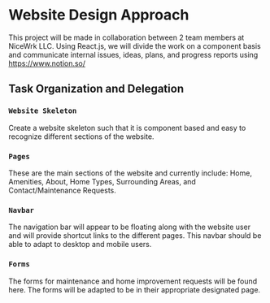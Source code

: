 # Website Design Approach

This project will be made in collaboration between 2 team members at NiceWrk LLC. Using React.js, we will divide the work on a component basis and communicate internal issues, ideas, plans, and progress reports using https://www.notion.so/


## Task Organization and Delegation

### `Website Skeleton`

Create a website skeleton such that it is component based and easy to recognize different sections of the website.

### `Pages`

These are the main sections of the website and currently include: Home, Amenities, About, Home Types, Surrounding Areas, and Contact/Maintenance Requests.

### `Navbar`

The navigation bar will appear to be floating along with the website user and will provide shortcut links to the different pages. This navbar should be able to adapt to desktop and mobile users.

### `Forms`

The forms for maintenance and home improvement requests will be found here. The forms will be adapted to be in their appropriate designated page.


